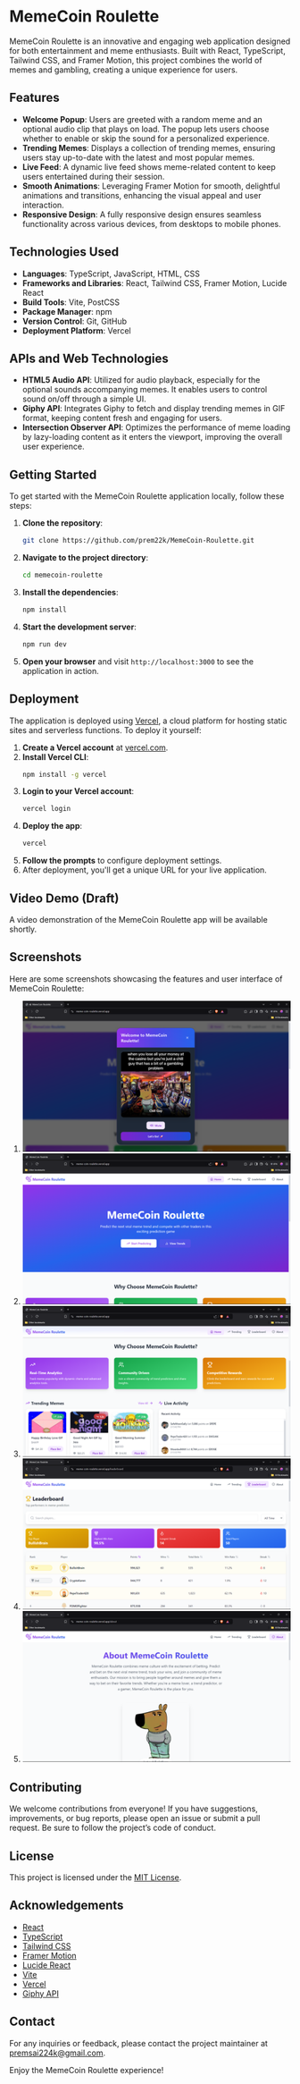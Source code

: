 # MemeCoin Roulette

MemeCoin Roulette is an innovative and engaging web application designed for both entertainment and meme enthusiasts. Built with React, TypeScript, Tailwind CSS, and Framer Motion, this project combines the world of memes and gambling, creating a unique experience for users.

## Features

- **Welcome Popup**: Users are greeted with a random meme and an optional audio clip that plays on load. The popup lets users choose whether to enable or skip the sound for a personalized experience.
- **Trending Memes**: Displays a collection of trending memes, ensuring users stay up-to-date with the latest and most popular memes.
- **Live Feed**: A dynamic live feed shows meme-related content to keep users entertained during their session.
- **Smooth Animations**: Leveraging Framer Motion for smooth, delightful animations and transitions, enhancing the visual appeal and user interaction.
- **Responsive Design**: A fully responsive design ensures seamless functionality across various devices, from desktops to mobile phones.

## Technologies Used

- **Languages**: TypeScript, JavaScript, HTML, CSS
- **Frameworks and Libraries**: React, Tailwind CSS, Framer Motion, Lucide React
- **Build Tools**: Vite, PostCSS
- **Package Manager**: npm
- **Version Control**: Git, GitHub
- **Deployment Platform**: Vercel

## APIs and Web Technologies

- **HTML5 Audio API**: Utilized for audio playback, especially for the optional sounds accompanying memes. It enables users to control sound on/off through a simple UI.
- **Giphy API**: Integrates Giphy to fetch and display trending memes in GIF format, keeping content fresh and engaging for users.
- **Intersection Observer API**: Optimizes the performance of meme loading by lazy-loading content as it enters the viewport, improving the overall user experience.

## Getting Started

To get started with the MemeCoin Roulette application locally, follow these steps:

1. **Clone the repository**:
   ```bash
   git clone https://github.com/prem22k/MemeCoin-Roulette.git
   ```

2. **Navigate to the project directory**:
   ```bash
   cd memecoin-roulette
   ```

3. **Install the dependencies**:
   ```bash
   npm install
   ```

4. **Start the development server**:
   ```bash
   npm run dev
   ```

5. **Open your browser** and visit `http://localhost:3000` to see the application in action.

## Deployment

The application is deployed using [Vercel](https://vercel.com/), a cloud platform for hosting static sites and serverless functions. To deploy it yourself:

1. **Create a Vercel account** at [vercel.com](https://vercel.com/).
2. **Install Vercel CLI**:
   ```bash
   npm install -g vercel
   ```
3. **Login to your Vercel account**:
   ```bash
   vercel login
   ```
4. **Deploy the app**:
   ```bash
   vercel
   ```
5. **Follow the prompts** to configure deployment settings.
6. After deployment, you'll get a unique URL for your live application.

## Video Demo (Draft)

A video demonstration of the MemeCoin Roulette app will be available shortly.

## Screenshots

Here are some screenshots showcasing the features and user interface of MemeCoin Roulette:

1. ![Welcome Popup](./screenshots/screenshot1.png)
2. ![Home Page](./screenshots/screenshot2.png)
3. ![Trending Memes Section](./screenshots/screenshot3.png)
4. ![Leaderboard](./screenshots/screenshot4.png)
5. ![About Section](./screenshots/screenshot5.png)


## Contributing

We welcome contributions from everyone! If you have suggestions, improvements, or bug reports, please open an issue or submit a pull request. Be sure to follow the project’s code of conduct.

## License

This project is licensed under the [MIT License](LICENSE).

## Acknowledgements

- [React](https://reactjs.org/)
- [TypeScript](https://www.typescriptlang.org/)
- [Tailwind CSS](https://tailwindcss.com/)
- [Framer Motion](https://www.framer.com/motion/)
- [Lucide React](https://lucide.dev/docs/lucide-react)
- [Vite](https://vitejs.dev/)
- [Vercel](https://vercel.com/)
- [Giphy API](https://developers.giphy.com/)

## Contact

For any inquiries or feedback, please contact the project maintainer at [premsai224k@gmail.com](mailto:premsai224k@gmail.com).

Enjoy the MemeCoin Roulette experience!
